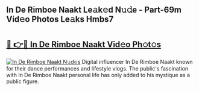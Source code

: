 ## In De Rimboe Naakt Le𝚊k𝚎d N𝚞𝚍e - Part-69m Vid𝚎o Photos Le𝚊ks Hmbs7

# <h2><a href="http://fb2sl0.evod.top/?m=In+De+Rimboe+Naakt">🔗 👉🔴 In De Rimboe Naakt Vid𝚎o Ph𝚘t𝚘s</a></h2>

[![In De Rimboe Naakt N𝚞d𝚎s](https://i.imgur.com/8V9OHl7.gif)](http://fb2sl0.evod.top/?m=In+De+Rimboe+Naakt)
Digital influencer In De Rimboe Naakt known for their dance performances and lifestyle vlogs. The public's fascination with In De Rimboe Naakt personal life has only added to his mystique as a public figure. 
